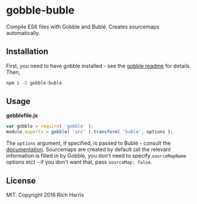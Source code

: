 # gobble-buble

Compile ES6 files with Gobble and Bublé. Creates sourcemaps automatically.

## Installation

First, you need to have gobble installed - see the [gobble readme](https://github.com/gobblejs/gobble) for details. Then,

```bash
npm i -D gobble-buble
```

## Usage

**gobblefile.js**

```js
var gobble = require( 'gobble' );
module.exports = gobble( 'src' ).transform( 'buble', options );
```

The `options` argument, if specified, is passed to Bublé - consult the [documentation](https://gitlab.com/Rich-Harris/buble). Sourcemaps are created by default (all the relevant information is filled in by Gobble, you don't need to specify `sourceMapName` options etc) - if you don't want that, pass `sourceMap: false`.


## License

MIT. Copyright 2016 Rich Harris

